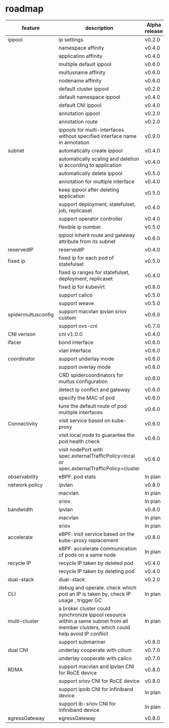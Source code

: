 # roadmap

| feature            | description                                                                                                                          | Alpha release | Beta release | GA release |
|--------------------|--------------------------------------------------------------------------------------------------------------------------------------|---------------|--------------|------------|
| ippool             | ip settings                                                                                                                          | v0.2.0        | v0.4.0       | v0.6.0     |
|                    | namespace affinity                                                                                                                   | v0.4.0        | v0.6.0       |            |
|                    | application affinity                                                                                                                 | v0.4.0        | v0.6.0       |            |
|                    | multiple default ippool                                                                                                              | v0.6.0        |              |            |
|                    | multusname affinity                                                                                                                  | v0.6.0        |              |            |
|                    | nodename affinity                                                                                                                    | v0.6.0        | v0.6.0       |
|                    | default cluster ippool                                                                                                               | v0.2.0        | v0.4.0       | v0.6.0     |
|                    | default namespace ippool                                                                                                             | v0.4.0        | v0.5.0       |            |
|                    | default CNI ippool                                                                                                                   | v0.4.0        | v0.4.0       |            |
|                    | annotation ippool                                                                                                                    | v0.2.0        | v0.5.0       |            |
|                    | annotation route                                                                                                                     | v0.2.0        | v0.5.0       |            |
|                    | ippools for multi-interfaces without specified interface name  in annotation                                                         | v0.9.0        |              |            |
| subnet             | automatically create ippool                                                                                                          | v0.4.0        |              |            |
|                    | automatically scaling and deletion ip according to application                                                                       | v0.4.0        |              |            |
|                    | automatically delete ippool                                                                                                          | v0.5.0        |              |            |
|                    | annotation for multiple interface                                                                                                    | v0.4.0        |              |            |
|                    | keep ippool after deleting application                                                                                               | v0.5.0        |              |            |
|                    | support deployment, statefulset, job, replicaset                                                                                     | v0.4.0        |              |            |
|                    | support operator controller                                                                                                          | v0.4.0        |              |            |
|                    | flexible ip number                                                                                                                   | v0.5.0        |              |            |
|                    | ippool inherit route and gateway attribute from its subnet                                                                           | v0.6.0        |              |            |
| reservedIP         | reservedIP                                                                                                                           | v0.4.0        | v0.6.0       |            |
| fixed ip           | fixed ip for each pod of statefulset                                                                                                 | v0.5.0        |              |            |
|                    | fixed ip ranges for statefulset, deployment, replicaset                                                                              | v0.4.0        | v0.6.0       |            |
|                    | fixed ip for kubevirt                                                                                                                | v0.8.0        |              |            |
|                    | support calico                                                                                                                       | v0.5.0        | v0.6.0       |            |
|                    | support weave                                                                                                                        | v0.5.0        | v0.6.0       |            |
| spidermultusconfig | support macvlan ipvlan sriov custom                                                                                                  | v0.6.0        | v0.7.0       |            |        
|                    | support ovs-cni                                                                                                                      | v0.7.0        |              |            |
| CNI verison        | cni v1.0.0                                                                                                                           | v0.4.0        | v0.5.0       |            |
| ifacer             | bond interface                                                                                                                       | v0.6.0        | v0.8.0       |            |
|                    | vlan interface                                                                                                                       | v0.6.0        | v0.8.0       |            |
| coordinator        | support underlay mode                                                                                                                | v0.6.0        | v0.7.0       |            |
|                    | support overlay mode                                                                                                                 | v0.6.0        | v0.8.0       |            |
|                    | CRD spidercoordinators for multus configuration                                                                                      | v0.6.0        | v0.8.0       |            |
|                    | detect ip conflict and gateway                                                                                                       | v0.6.0        | v0.6.0       |            |
|                    | specify the MAC of pod                                                                                                               | v0.6.0        | v0.8.0       |           |
|                    | tune the default route of pod multiple interfaces                                                                                    | v0.6.0        | v0.8.0       |            |
| Connectivity       | visit service based on kube-proxy                                                                                                    | v0.6.0        | v0.7.0       |            |
|                    | visit local node to guarantee the pod health check                                                                                   | v0.6.0        | v0.7.0       |            |
|                    | visit nodePort with spec.externalTrafficPolicy=local or spec.externalTrafficPolicy=cluster                                           | v0.6.0        |              |            |
| observability      | eBPF: pod stats                                                                                                                      | In plan       |              |            |
| network policy     | ipvlan                                                                                                                               | v0.8.0        |              |            |
|                    | macvlan                                                                                                                              | In plan       |              |            |
|                    | sriov                                                                                                                                | In plan       |              |            |
| bandwidth          | ipvlan                                                                                                                               | v0.8.0        |              |            |
|                    | macvlan                                                                                                                              | In plan       |              |            |
|                    | sriov                                                                                                                                | In plan       |              |            |
| accelerate         | eBPF: visit service based on the kube-proxy replacement                                                                              | v0.8.0        |              |            |
|                    | eBPF: accelerate communication of pods on a same node                                                                                | In plan       |              |            |
| recycle IP         | recycle IP taken by deleted pod                                                                                                      | v0.4.0        | v0.6.0       |            |
|                    | recycle IP taken by deleting pod                                                                                                     | v0.4.0        | v0.6.0       |            |
| dual-stack         | dual-stack                                                                                                                           | v0.2.0        | v0.4.0       |            |
| CLI                | debug and operate. check which pod an IP is taken by, check IP usage , trigger GC                                                    | In plan       |              |            |
| multi-cluster      | a broker cluster could synchronize ippool resource within a same subnet from all member clusters, which could help avoid IP conflict | In plan       |              |            |
|                    | support submariner                                                                                                                   | v0.8.0        |              |            |
| dual CNI           | underlay cooperate with cilium                                                                                                       | v0.7.0        |              |            |
|                    | underlay cooperate with calico                                                                                                       | v0.7.0        |              |            |
| RDMA               | support macvlan and ipvlan CNI for RoCE device                                                                                       | v0.8.0        |              |            |
|                    | support sriov CNI for RoCE device                                                                                                    | v0.8.0        |              |            |
|                    | support ipoib CNI for infiniband device                                                                                              | In plan       |              |            |
|                    | support ib-sriov CNI for infiniband device                                                                                           | In plan       |              |            |
| egressGateway      | egressGateway                                                                                                                        | v0.8.0        |              |            |
